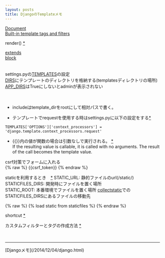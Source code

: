 ```yaml
---
layout: posts
title: DjangoのTemplateメモ 
---
```

[Document](https://docs.djangoproject.com/en/stable/ref/templates/)  
[Built-in template tags and filters](https://docs.djangoproject.com/ja/1.9/ref/templates/builtins/)  

render() [\*](https://docs.djangoproject.com/en/stable/topics/http/shortcuts/#render)  

[extends](https://docs.djangoproject.com/en/stable/ref/templates/builtins/#extends)   
[block](https://docs.djangoproject.com/en/stable/ref/templates/builtins/#block)   
<br>
<br>
settings.pyの[TEMPLATES](https://docs.djangoproject.com/en/stable/ref/settings/#std:setting-TEMPLATES)の設定    
[DIRS](https://docs.djangoproject.com/en/stable/ref/settings/#dirs)にテンプレートのディレクトリを格納する(templatesディレクトリの場所)     
[APP_DIRS](https://docs.djangoproject.com/en/stable/ref/settings/#app-dirs)はTrueにしないとadminが表示されない    
<br>
<br>
   
* includeはtemplate_dirをrootにして相対パスで書く。  

* テンプレートでrequestを使用する時はsettings.pyに以下の設定をする[\*](https://docs.djangoproject.com/en/stable/ref/templates/api/#django-template-context-processors-request)  

```
TEMPLATES['OPTIONS']['context_processors'] = 'django.template.context_processors.request'
```

* \{\{\}\}内の値が関数の場合は引数なしで実行される。 [\*](https://docs.djangoproject.com/en/dev/topics/templates/#variables)  
If the resulting value is callable, it is called with no arguments. The result of the call becomes the template value.  

csrf対策でフォームに入れる  
{% raw %}
{{csrf_token}}
{% endraw %}

staticを利用するとき　[\*](https://docs.djangoproject.com/en/stable/ref/contrib/staticfiles/#std:templatetag-staticfiles-static)
STATIC_URL: 静的ファイルのurl(/static/)  
STATICFILES_DIRS: 開発時にファイルを置く場所  
STATIC_ROOT: 本番環境でファイルを置く場所 [collectstatic](https://docs.djangoproject.com/en/stable/ref/contrib/staticfiles/#django-admin-collectstatic)でのSTATICFILES_DIRSにあるファイルの移動先

{% raw %}
{% load static from staticfiles %}
{% endraw %}

shortcut [\*](https://docs.djangoproject.com/en/stable/topics/http/shortcuts/)  

カスタムフィルターとタグの作成方法 [*](https://docs.djangoproject.com/en/stable/howto/custom-template-tags/)    

<br/>
<hr/>
[Djangoメモ](/2014/12/04/django.html)
